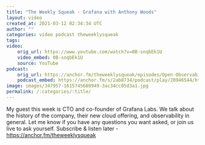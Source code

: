 ```yaml
---
title: "The Weekly Squeak - Grafana with Anthony Woods"
layout: video
created_at: 2021-03-12 02:34:34 UTC
author: ""
categories: video podcast theweeklysqueak
tags: 
video:
    orig_url: https://www.youtube.com/watch?v=0B-snqbEk1U
    video_embed: 0B-snqbEk1U
    source: YouTube
podcast:
    orig_url: https://anchor.fm/theweeklysqueak/episodes/Open-Observability-with-Anthony-Woods-of-Grafana-Labs-eshslg
    podcast_embed: https://anchor.fm/s/2ab8734/podcast/play/28946544/https%3A%2F%2Fd3ctxlq1ktw2nl.cloudfront.net%2Fstaging%2F2021-2-14%2F35b0d20a-0cc0-f324-24bc-4884919ff46e.mp3
image: images/347957-1615745680949-3ac34cc05d3a1.jpg
permalink: /:categories/:title/
---
```

My guest this week is CTO and co-founder of Grafana Labs. We talk about the history of the company, their new cloud offering, and observability in general. Let me know if you have any questions you want asked, or join us live to ask yourself. Subscribe & listen later - https://anchor.fm/theweeklysqueak